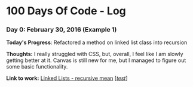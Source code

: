 # 100 Days Of Code - Log

### Day 0: February 30, 2016 (Example 1)
<!-- ##### (delete me or comment me out) -->

**Today's Progress**: Refactored a method on linked list class into recursion

**Thoughts:** I really struggled with CSS, but, overall, I feel like I am slowly getting better at it. Canvas is still new for me, but I managed to figure out some basic functionality.

**Link to work:** [Linked Lists - recursive mean](00-recursive-mean.js) [[*test*](00-recursive-mean.test.js)]
